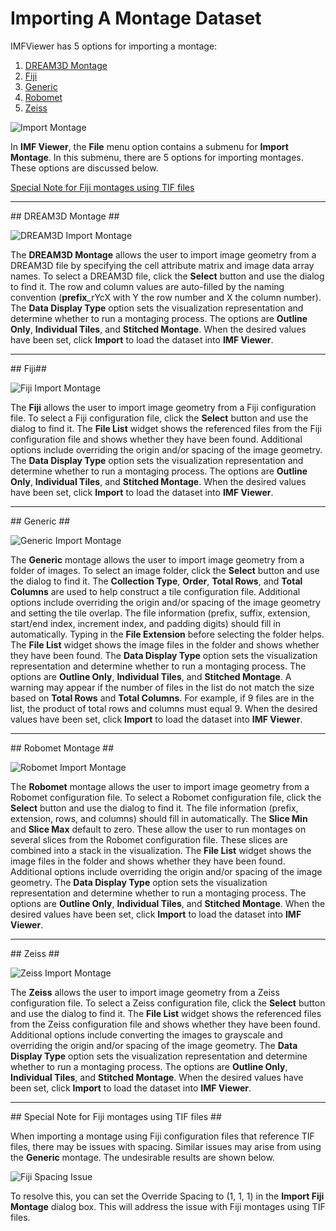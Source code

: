 Importing A Montage Dataset
=========
IMFViewer has 5 options for importing a montage:

1. [DREAM3D Montage](#dream3d)
2. [Fiji](#fiji)
3. [Generic](#generic)
4. [Robomet](#robomet)
5. [Zeiss](#zeiss)

![Import Montage](Images/Import-Montage-Menu.png)

In **IMF Viewer**, the **File** menu option contains a submenu for **Import Montage**. In this submenu, there are 5 options for importing montages. These options are discussed below.

[Special Note for Fiji montages using TIF files](#fijitif)

---

<a name="dream3d">
## DREAM3D Montage ##
</a>

![DREAM3D Import Montage](Images/Import-DREAM3D-Montage.png)

The **DREAM3D Montage** allows the user to import image geometry from a DREAM3D file by specifying the cell attribute matrix and image data array names. To select a DREAM3D file, click the **Select** button and use the dialog to find it. The row and column values are auto-filled by the naming convention (**prefix**_rYcX with Y the row number and X the column number). The **Data Display Type** option sets the visualization representation and determine whether to run a montaging process. The options are **Outline Only**, **Individual Tiles**, and **Stitched Montage**. When the desired values have been set, click **Import** to load the dataset into **IMF Viewer**.

---

<a name="fiji">
## Fiji##
</a>

![Fiji Import Montage](Images/Import-Fiji-Montage.png)

The **Fiji** allows the user to import image geometry from a Fiji configuration file. To select a Fiji configuration file, click the **Select** button and use the dialog to find it. The **File List** widget shows the referenced files from the Fiji configuration file and shows whether they have been found. Additional options include overriding the origin and/or spacing of the image geometry. The **Data Display Type** option sets the visualization representation and determine whether to run a montaging process. The options are **Outline Only**, **Individual Tiles**, and **Stitched Montage**. When the desired values have been set, click **Import** to load the dataset into **IMF Viewer**.

---

<a name="generic">
## Generic ##
</a>

![Generic Import Montage](Images/Import-Generic-Montage.png)

The **Generic** montage allows the user to import image geometry from a folder of images. To select an image folder, click the **Select** button and use the dialog to find it. The **Collection Type**, **Order**, **Total Rows**, and **Total Columns** are used to help construct a tile configuration file. Additional options include overriding the origin and/or spacing of the image geometry and setting the tile overlap. The file information (prefix, suffix, extension, start/end index, increment index, and padding digits) should fill in automatically. Typing in the **File Extension** before selecting the folder helps. The **File List** widget shows the image files in the folder and shows whether they have been found. The **Data Display Type** option sets the visualization representation and determine whether to run a montaging process. The options are **Outline Only**, **Individual Tiles**, and **Stitched Montage**. A warning may appear if the number of files in the list do not match the size based on **Total Rows** and **Total Columns**. For example, if 9 files are in the list, the product of total rows and columns must equal 9. When the desired values have been set, click **Import** to load the dataset into **IMF Viewer**.


---

<a name="robomet">
## Robomet Montage ##
</a>

![Robomet Import Montage](Images/Import-Robomet-Montage.png)

The **Robomet** montage allows the user to import image geometry from a Robomet configuration file. To select a Robomet configuration file, click the **Select** button and use the dialog to find it. The file information (prefix, extension, rows, and columns) should fill in automatically. The **Slice Min** and **Slice Max** default to zero. These allow the user to run montages on several slices from the Robomet configuration file. These slices are combined into a stack in the visualization. The **File List** widget shows the image files in the folder and shows whether they have been found. Additional options include overriding the origin and/or spacing of the image geometry. The **Data Display Type** option sets the visualization representation and determine whether to run a montaging process. The options are **Outline Only**, **Individual Tiles**, and **Stitched Montage**. When the desired values have been set, click **Import** to load the dataset into **IMF Viewer**.

---

<a name="zeiss">
## Zeiss ##
</a>

![Zeiss Import Montage](Images/Import-Zeiss-Montage.png)

The **Zeiss** allows the user to import image geometry from a Zeiss configuration file. To select a Zeiss configuration file, click the **Select** button and use the dialog to find it. The **File List** widget shows the referenced files from the Zeiss configuration file and shows whether they have been found. Additional options include converting the images to grayscale and overriding the origin and/or spacing of the image geometry. The **Data Display Type** option sets the visualization representation and determine whether to run a montaging process. The options are **Outline Only**, **Individual Tiles**, and **Stitched Montage**. When the desired values have been set, click **Import** to load the dataset into **IMF Viewer**.

---

<a name="fijitif">
## Special Note for Fiji montages using TIF files ##
</a>

When importing a montage using Fiji configuration files that reference TIF files, there may be issues with spacing. Similar issues may arise from using the **Generic** montage. The undesirable results are shown below.

![Fiji Spacing Issue](Images/Fiji-Spacing-Issue.png)

To resolve this, you can set the Override Spacing to (1, 1, 1) in the **Import Fiji Montage** dialog box. This will address the issue with Fiji montages using TIF files. 